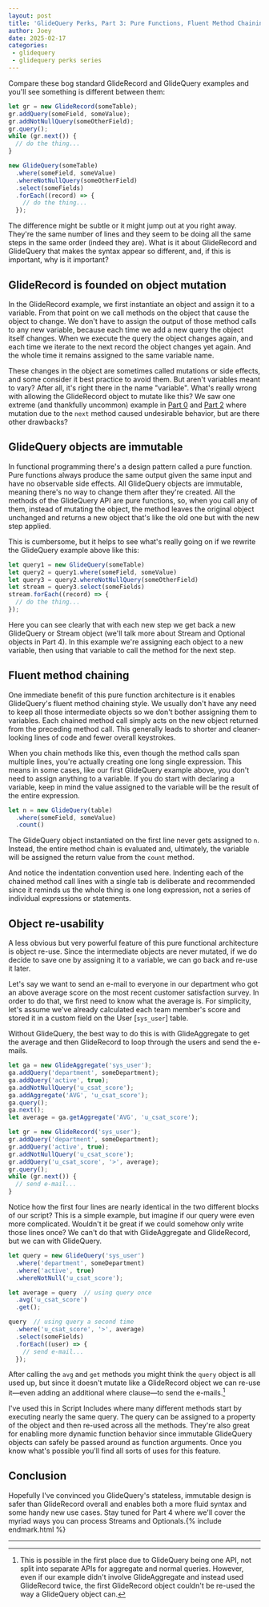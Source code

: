```yaml
---
layout: post
title: 'GlideQuery Perks, Part 3: Pure Functions, Fluent Method Chaining, and Object Re-usability'
author: Joey
date: 2025-02-17
categories:
 - glidequery
 - glidequery perks series
---
```


<span class="lead">Compare these bog standard GlideRecord and GlideQuery examples</span> and you'll see something is different between them:

~~~ javascript
let gr = new GlideRecord(someTable);
gr.addQuery(someField, someValue);
gr.addNotNullQuery(someOtherField);
gr.query();
while (gr.next()) {
  // do the thing...
}
~~~

~~~ javascript
new GlideQuery(someTable)
  .where(someField, someValue)
  .whereNotNullQuery(someOtherField)
  .select(someFields)
  .forEach((record) => {
    // do the thing...
  });
~~~

The difference might be subtle or it might jump out at you right away. They're the same number of lines and they seem to be doing all the same steps in the same order (indeed they are). What is it about GlideRecord and GlideQuery that makes the syntax appear so different, and, if this is important, why is it important?

## GlideRecord is founded on object mutation

In the GlideRecord example, we first instantiate an object and assign it to a variable. From that point on we call methods on the object that cause the object to change. We don't have to assign the output of those method calls to any new variable, because each time we add a new query the object itself changes. When we execute the query the object changes again, and each time we iterate to the next record the object changes yet again. And the whole time it remains assigned to the same variable name.

These changes in the object are sometimes called mutations or side effects, and some consider it best practice to avoid them. But aren't variables meant to vary? After all, it's right there in the name "variable". What's really wrong with allowing the GlideRecord object to mutate like this? We saw one extreme (and thankfully uncommon) example in [Part 0](/2023/01/30/glidequery-perks-part-0.html) and [Part 2](/2024/09/07/glidequery-perks-part-2.html) where mutation due to the `next` method caused undesirable behavior, but are there other drawbacks?

## GlideQuery objects are immutable

In functional programming there's a design pattern called a pure function. Pure functions always produce the same output given the same input and have no observable side effects. All GlideQuery objects are immutable, meaning there's no way to change them after they're created. All the methods of the GlideQuery <abbr>API</abbr> are pure functions, so, when you call any of them, instead of mutating the object, the method leaves the original object unchanged and returns a new object that's like the old one but with the new step applied.

This is cumbersome, but it helps to see what's really going on if we rewrite the GlideQuery example above like this:

~~~ javascript
let query1 = new GlideQuery(someTable)
let query2 = query1.where(someField, someValue)
let query3 = query2.whereNotNullQuery(someOtherField)
let stream = query3.select(someFields)
stream.forEach((record) => {
  // do the thing...
});
~~~

Here you can see clearly that with each new step we get back a new GlideQuery or Stream object (we'll talk more about Stream and Optional objects in Part 4). In this example we're assigning each object to a new variable, then using that variable to call the method for the next step.

## Fluent method chaining

One immediate benefit of this pure function architecture is it enables GlideQuery's fluent method chaining style. We usually don't have any need to keep all those intermediate objects so we don't bother assigning them to variables. Each chained method call simply acts on the new object returned from the preceding method call. This generally leads to shorter and cleaner-looking lines of code and fewer overall keystrokes.

When you chain methods like this, even though the method calls span multiple lines, you're actually creating one long single expression. This means in some cases, like our first GlideQuery example above, you don't need to assign anything to a variable. If you do start with declaring a variable, keep in mind the value assigned to the variable will be the result of the entire expression.

~~~ javascript
let n = new GlideQuery(table)
  .where(someField, someValue)
  .count()
~~~

The GlideQuery object instantiated on the first line never gets assigned to `n`. Instead, the entire method chain is evaluated and, ultimately, the variable will be assigned the return value from the `count` method.

And notice the indentation convention used here. Indenting each of the chained method call lines with a single tab is deliberate and recommended since it reminds us the whole thing is one long expression, not a series of individual expressions or statements.

## Object re-usability

A less obvious but very powerful feature of this pure functional architecture is object re-use. Since the intermediate objects are never mutated, if we do decide to save one by assigning it to a variable, we can go back and re-use it later.

Let's say we want to send an e-mail to everyone in our department who got an above average score on the most recent customer satisfaction survey. In order to do that, we first need to know what the average is. For simplicity, let's assume we've already calculated each team member's score and stored it in a custom field on the User \[`sys_user`] table.

Without GlideQuery, the best way to do this is with GlideAggregate to get the average and then GlideRecord to loop through the users and send the e-mails.

~~~ javascript
let ga = new GlideAggregate('sys_user');
ga.addQuery('department', someDepartment);
ga.addQuery('active', true);
ga.addNotNullQuery('u_csat_score');
ga.addAggregate('AVG', 'u_csat_score');
ga.query();
ga.next();
let average = ga.getAggregate('AVG', 'u_csat_score');

let gr = new GlideRecord('sys_user');
gr.addQuery('department', someDepartment);
gr.addQuery('active', true);
gr.addNotNullQuery('u_csat_score');
gr.addQuery('u_csat_score', '>', average);
gr.query();
while (gr.next()) {
  // send e-mail...
}
~~~

Notice how the first four lines are nearly identical in the two different blocks of our script? This is a simple example, but imagine if our query were even more complicated. Wouldn't it be great if we could somehow only write those lines once? We can't do that with GlideAggregate and GlideRecord, but we can with GlideQuery.

~~~ javascript
let query = new GlideQuery('sys_user')
  .where('department', someDepartment)
  .where('active', true)
  .whereNotNull('u_csat_score');

let average = query  // using query once
  .avg('u_csat_score')
  .get();

query  // using query a second time
  .where('u_csat_score', '>', average)
  .select(someFields)
  .forEach((user) => {
    // send e-mail...
  });
~~~

After calling the `avg` and `get` methods you might think the `query` object is all used up, but since it doesn't mutate like a GlideRecord object we can re-use it—even adding an additional where clause—to send the e-mails.[^1]

I've used this in Script Includes where many different methods start by executing nearly the same query. The query can be assigned to a property of the object and then re-used across all the methods. They're also great for enabling more dynamic function behavior since immutable GlideQuery objects can safely be passed around as function arguments. Once you know what's possible you'll find all sorts of uses for this feature.

## Conclusion

Hopefully I've convinced you GlideQuery's stateless, immutable design is safer than GlideRecord overall and enables both a more fluid syntax and some handy new use cases. Stay tuned for Part 4 where we'll cover the myriad ways you can process Streams and Optionals.{% include endmark.html %}

<hr class="footnotes">

[^1]: This is possible in the first place due to GlideQuery being one <abbr>API</abbr>, not split into separate <abbr>API</abbr>s for aggregate and normal queries. However, even if our example didn't involve GlideAggregate and instead used GlideRecord twice, the first GlideRecord object couldn't be re-used the way a GlideQuery object can.